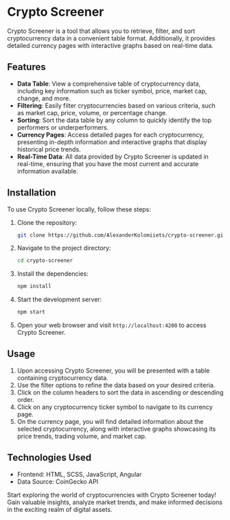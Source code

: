 # Crypto Screener

Crypto Screener is a tool that allows you to retrieve, filter, and sort cryptocurrency data in a convenient table format. Additionally, it provides detailed currency pages with interactive graphs based on real-time data.

## Features

- **Data Table**: View a comprehensive table of cryptocurrency data, including key information such as ticker symbol, price, market cap, change, and more.
- **Filtering**: Easily filter cryptocurrencies based on various criteria, such as market cap, price, volume, or percentage change.
- **Sorting**: Sort the data table by any column to quickly identify the top performers or underperformers.
- **Currency Pages**: Access detailed pages for each cryptocurrency, presenting in-depth information and interactive graphs that display historical price trends.
- **Real-Time Data**: All data provided by Crypto Screener is updated in real-time, ensuring that you have the most current and accurate information available.

## Installation

To use Crypto Screener locally, follow these steps:

1. Clone the repository:

   ```bash
   git clone https://github.com/AlexanderKolomiiets/crypto-screener.git
   ```

2. Navigate to the project directory:

   ```bash
   cd crypto-screener
   ```

3. Install the dependencies:

   ```bash
   npm install
   ```

4. Start the development server:

   ```bash
   npm start
   ```

5. Open your web browser and visit `http://localhost:4200` to access Crypto Screener.

## Usage

1. Upon accessing Crypto Screener, you will be presented with a table containing cryptocurrency data.
2. Use the filter options to refine the data based on your desired criteria.
3. Click on the column headers to sort the data in ascending or descending order.
4. Click on any cryptocurrency ticker symbol to navigate to its currency page.
5. On the currency page, you will find detailed information about the selected cryptocurrency, along with interactive graphs showcasing its price trends, trading volume, and market cap.

## Technologies Used

- Frontend: HTML, SCSS, JavaScript, Angular
- Data Source: CoinGecko API


Start exploring the world of cryptocurrencies with Crypto Screener today! Gain valuable insights, analyze market trends, and make informed decisions in the exciting realm of digital assets.

